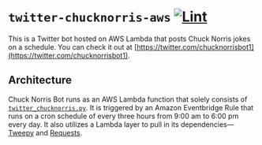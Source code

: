# `twitter-chucknorris-aws` [![Lint](https://github.com/The-Kid-Gid/twitter-chucknorris-aws/workflows/Lint/badge.svg)](https://github.com/The-Kid-Gid/twitter-chucknorris-aws/actions?query=workflow%3ALint)

This is a Twitter bot hosted on AWS Lambda that posts Chuck Norris jokes on a schedule. You can check it out at [https://twitter.com/chucknorrisbot1](https://twitter.com/chucknorrisbot1).

## Architecture

Chuck Norris Bot runs as an AWS Lambda function that solely consists of [`twitter_chucknorris.py`](https://github.com/The-Kid-Gid/twitter-chucknorris-aws/blob/master/src/twitter_chucknorris.py). It is triggered by an Amazon Eventbridge Rule that runs on a cron schedule of every three hours from 9:00 am to 6:00 pm every day. It also utilizes a Lambda layer to pull in its dependencies—[Tweepy](https://github.com/tweepy/tweepy) and [Requests](https://github.com/psf/requests).
